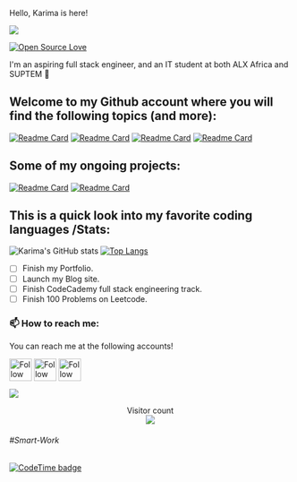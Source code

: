 <p><span class="animated-text">Hello, </span><span class="animated-name">Karima</span><span class="animated-text"> is here!</span></p>

[<img src="https://github.com/KarimaTouhami/KarimaTouhami/blob/main/Raven%20(1000%20%C3%97%20500%20px)%20(1).gif"/>](https://github.com/KarimaTouhami/KarimaTouhami/blob/main/Raven%20(1000%20%C3%97%20500%20px)%20(1).gif)
  
<!--![visitors](https://visitor-badge-reloaded.herokuapp.com/badge?page_id=KarimaTouhami&color=00cf00)!-->
[![Open Source Love](https://badges.frapsoft.com/os/v1/open-source.svg?v=102)](https://github.com/ellerbrock/open-source-badge/)

<div>
  <p>I'm an aspiring full stack engineer, and an IT student at both ALX Africa and SUPTEM </p>
</div>
   
<h2>Welcome to my Github account where you will find the following topics (and more):</h2>  
    
[![Readme Card](https://github-readme-stats.vercel.app/api/pin/?username=KarimaTouhami&repo=Push_Swap42&theme=city_lights)](https://github.com/KarimaTouhami/Push_swap42)
[![Readme Card](https://github-readme-stats.vercel.app/api/pin/?username=KarimaTouhami&repo=Mini-Talk-42&theme=city_lights)](https://github.com/KarimaTouhami/Mini-Talk-42)
[![Readme Card](https://github-readme-stats.vercel.app/api/pin/?username=KarimaTouhami&repo=Get_next_line42&theme=city_lights)](https://github.com/KarimaTouhami/Get_next_line42/settings)
[![Readme Card](https://github-readme-stats.vercel.app/api/pin/?username=KarimaTouhami&repo=Minishell-Final&theme=city_lights)](https://github.com/KarimaTouhami/Minishell-Final)

<h2>Some of my ongoing projects:</h2>  
    
[![Readme Card](https://github-readme-stats.vercel.app/api/pin/?username=KarimaTouhami&repo=Personal-Portfolio-Soon-&theme=city_lights)](https://github.com/KarimaTouhami/Personal-Portfolio-Soon-)
[![Readme Card](https://github-readme-stats.vercel.app/api/pin/?username=KarimaTouhami&repo=Personal-Blog-Soon&theme=city_lights)](https://github.com/KarimaTouhami/Personal-Blog-Soon)  

<h2>This is a quick look into my favorite coding languages /Stats:</h2>

![Karima's GitHub stats](https://github-readme-stats.vercel.app/api?username=KarimaTouhami&show_icons=true&theme=city_lights)
[![Top Langs](https://github-readme-stats.vercel.app/api/top-langs/?username=KarimaTouhami&hide=Jupyter%20Notebook&layout=compact&theme=tomorrow_nightblue)](https://github.com/KarimaTouhami/github-readme-stats)

- [ ] Finish my Portfolio.
- [ ] Launch my Blog site.
- [ ] Finish CodeCademy full stack engineering track.
- [ ] Finish 100 Problems on Leetcode.

<h3>📫 How to reach me:</h3>
<p>You can reach me at the following accounts!</p>

[<img src="https://raw.githubusercontent.com/Raymo111/Raymo111/master/socials/linkedin.png" height="40em" align="center" alt="Follow KarimaTouhami on LinkedIn" title="Follow KarimaTouhami on LinkedIn"/>](https://www.linkedin.com/in/karima-touhami/)
[<img src="https://raw.githubusercontent.com/Raymo111/Raymo111/master/socials/twitter.svg" height="40em" align="center" alt="Follow KarimaTouhami on Twitter" title="Follow KarimaTouhami on Twitter"/>](https://twitter.com/KarimaTouhami)
[<img src="https://raw.githubusercontent.com/Raymo111/Raymo111/master/socials/instagram.svg" height="40em" align="center" alt="Follow KarimaTouhami on Instagram" title="Follow KarimaTouhami on Instagram"/>](https://instagram.com/KarimaTouhami)

<a href=#><img src="contributions.svg"></a>

<p align="center"> 
  Visitor count<br>
  <img src="https://profile-counter.glitch.me/karimatouhami/count.svg" />
</p>

<h6>#Smart-Work</h6>

[![CodeTime badge](https://img.shields.io/endpoint?style=social&url=https%3A%2F%2Fapi.codetime.dev%2Fshield%3Fid%3D1026%26project%3D%26in%3D0)](https://codetime.dev)
